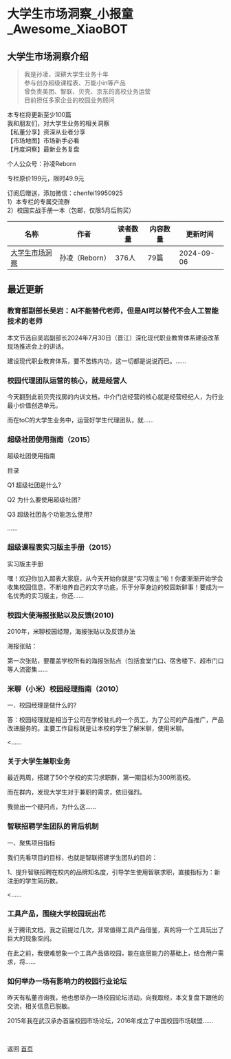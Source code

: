 # 大学生市场洞察_小报童_Awesome_XiaoBOT

## 大学生市场洞察介绍
> 我是孙凌，深耕大学生业务十年    
参与创办超级课程表、万能小in等产品    
曾负责美团、智联、贝壳、京东的高校业务运营    
目前担任多家企业的校园业务顾问    
    
本专栏将更新至少100篇    
我和朋友们，对大学生业务的相关洞察    
【私董分享】资深从业者分享    
【市场地图】市场新手必看    
【月度洞察】最新业务复盘    
    
个人公众号：孙凌Reborn    
    
专栏原价199元，限时49.9元    
    
订阅后赠送，添加微信：chenfei19950925    
1）本专栏的专属交流群    
2）校园实战手册一本（包邮，仅限5月后购买）  
  


|名称|作者|读者数量|内容数量|更新时间|
|---|---|---|---|---|
|[大学生市场洞察](https://xiaobot.net/p/xiaoyuan?refer=0b133df9-27dc-423b-8101-639049001c13)|孙凌（Reborn）|376人|79篇|2024-09-06|

## 最近更新
### 教育部副部长吴岩：AI不能替代老师，但是AI可以替代不会人工智能技术的老师

本文节选自吴岩副部长2024年7月30日（晋江）深化现代职业教育体系建设改革现场推进会上的讲话。

建设现代职业教育体系，要不苦练内功，这一切都是说说而已。......

### 校园代理团队运营的核心，就是经营人

今天翻到此前贝壳找房的内训文档，中介门店经营的核心就是经营经纪人，为行业最小价值创造单元。

而在toC的大学生业务中，运营好学生代理团队，就......

### 超级社团使用指南（2015）

超级社团使用指南

目录

Q1 超级社团是什么?

Q2 为什么要使用超级社团?

Q3 超级社团各个功能怎么使用?

......

### 超级课程表实习版主手册（2015）

实习版主手册

嘿！欢迎你加入超表大家庭，从今天开始你就是“实习版主”啦！你要渐渐开始学会收集校园信息，不断培养自己的文字功底，乐于分享身边的校园新鲜事！要成为一名优秀的实习版主，你还......

### 校园大使海报张贴以及反馈(2010)

2010年，米聊校园经理，海报张贴以及反馈办法

海报张贴：

第一次张贴，要覆盖学校所有的海报张贴点（包括食堂门口、宿舍楼下、超市门口等人流密集......

### 米聊（小米）校园经理指南（2010）

一．校园经理是做什么的?

答：校园经理就是相当于公司在学校驻扎的一个员工，为了公司的产品推广，产品改进服务的。主要工作目标就是让本校的学生了解米聊，使用米聊。

<......

### 关于大学生兼职业务

最近两周，搭建了50个学校的实习求职群，第一期目标为300所高校。

而在群内，发现大学生对于兼职的需求，依旧强烈。

我抛出一个疑问点，为什么这......

### 智联招聘学生团队的背后机制

一、聚焦项目指标

我们先看项目的目标，也就是智联搭建学生团队的目的：

1、提升智联招聘在校内的品牌知名度，引导学生使用智联求职，直接指标为：新注册的学生简历数。

<......

### 工具产品，围绕大学校园玩出花

关于腾讯文档，我之前提过几次，非常值得工具产品借鉴，真的将一个工具玩出了巨大的现象空间。

在此之前，我很难想象一个工具产品做校园，能在底层能力的基础上，结合用户需求，将......

### 如何举办一场有影响力的校园行业论坛

昨天有私董咨询我，他也想举办一场校园论坛活动，向我取经，本文复盘下跟他的交流，相关信息已脱敏。

2015年我在武汉承办首届校园市场论坛，2016年成立了中国校园市场联盟......


<a href="https://github.com/Reno9527/awesome-xiaobot" style="color: white; text-decoration: none;">awesome-xiaobot</a>

返回 [首页](../README.md)
